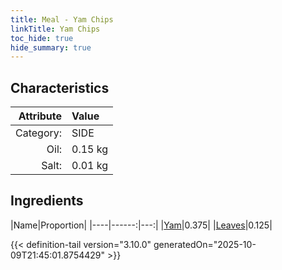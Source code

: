 ```yaml
---
title: Meal - Yam Chips
linkTitle: Yam Chips
toc_hide: true
hide_summary: true
---
```

<!-- This is generated by the MarsSim HelpGenertor, do not edit. -->


## Characteristics

| Attribute   | Value |
|--------:|:------|
|Category:|SIDE|
|Oil:|0.15 kg|
|Salt:|0.01 kg|

## Ingredients

|Name|Proportion|
|----|------:|---:|
|[Yam](/docs/definitions/resource/yam)|0.375|
|[Leaves](/docs/definitions/resource/leaves)|0.125|




{{< definition-tail version="3.10.0" generatedOn="2025-10-09T21:45:01.8754429" >}}

